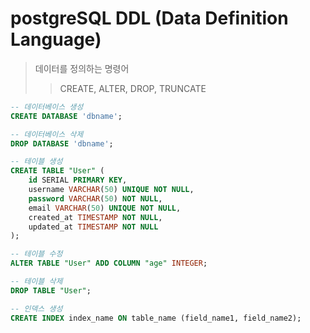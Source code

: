 # postgreSQL DDL (Data Definition Language)

> 데이터를 정의하는 명령어
>
> > CREATE, ALTER, DROP, TRUNCATE

```sql
-- 데이터베이스 생성
CREATE DATABASE 'dbname';

-- 데이터베이스 삭제
DROP DATABASE 'dbname';

-- 테이블 생성
CREATE TABLE "User" (
	id SERIAL PRIMARY KEY,
	username VARCHAR(50) UNIQUE NOT NULL,
	password VARCHAR(50) NOT NULL,
	email VARCHAR(50) UNIQUE NOT NULL,
	created_at TIMESTAMP NOT NULL,
	updated_at TIMESTAMP NOT NULL
);

-- 테이블 수정
ALTER TABLE "User" ADD COLUMN "age" INTEGER;

-- 테이블 삭제
DROP TABLE "User";

-- 인덱스 생성
CREATE INDEX index_name ON table_name (field_name1, field_name2);
```

